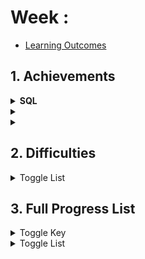 # Week : 

- [Learning Outcomes](https://learn.foundersandcoders.com/course/syllabus/developer/week03-project03-server/learning-outcomes/)

## 1. Achievements

<details><summary><strong>SQL</strong></summary>

---

We decided to use Supabase for our database, which works differently from SQLite that we had learned in the workshop. I wanted to make sure I could write code in SQL and utilse SQLite, so I did some work on a personal project. The idea was to create a simple user table that stores a user's details when they sign up.

``` js
export const signup = async (req, res) => {
  const { email, password } = req.body;

  try {
    const userId = await createUser(email, password); // Hashing occurs in createUser
    res.status(201).json({ message: "User created successfully", userId });
  } catch (error) {
    console.error("Error creating user:", error);
    res.status(500).json({ message: "Internal server error" });
  }
};
```
```js
const createUser = async (email, password) => {
  try {
    const hashedPassword = await bcrypt.hash(password, 10); // Hash the password
    const query = "INSERT INTO users (email, hashed_password) VALUES (?, ?)";

    const stmt = db.prepare(query);
    const body = stmt.run(email, hashedPassword);
    console.log("User created successfully with ID:", body.lastInsertRowid);
    return body.lastInsertRowid;
  } catch (err) {
    console.error("Error creating user:", err.message); // Log specific error message
    throw new Error("Database error"); // Throw a custom error
  }
};
```

Once I wrote my code, I used Postman to test if it worked and could insert the data into the table. I got a message saying it was successful, but the data wasn't added to the table.
I decided to add console logs at every step to try and determine where the issue was coming from:

```js
const createUser = async (email, password) => {
  console.log('Attempting to create user with email:', email); // Debug log

  const hashedPassword = await bcrypt.hash(password, 10);
  console.log('Password hashed successfully'); // Debug log

  const query = "INSERT INTO users (email, hashed_password) VALUES (?, ?)";
  
  try {
    const stmt = db.prepare(query);
    console.log('Statement prepared'); // Debug log
    
    const body = stmt.run(email, hashedPassword);
    console.log('Insert operation completed with result:', body); // Debug log
    console.log("User created successfully with ID:", body.lastInsertRowid);
    
    // Verify the insert worked
    const verifyStmt = db.prepare('SELECT * FROM users WHERE id = ?');
    const inserted = verifyStmt.get(body.lastInsertRowid);
    console.log('Verified inserted user:', inserted);
    
    return body.lastInsertRowid;
  } catch (err) {
    console.error("Error creating user:", err);
    console.error("Error details:", err.message); // More error details
    throw err;
  }
};
```

After running this, I found the issue was that the process.env.DB_FILE was undefined. I wasn't aware you needed a .env file. I still want to spend some time with SQLite and intend to make some more complex tables and functions.

</details>

<details><summary><strong></strong></summary>

---

</details>

<details><summary><strong></strong></summary>

---

</details>



## 2. Difficulties

<details><summary>Toggle List</summary>

---

</details>

## 3. Full Progress List

<details><summary>Toggle Key</summary>

---

</details>

<details><summary>Toggle List</summary>

---

### TypeScript & Express

---

### RESTFUL APIs

---

### Additional

---

</details>
